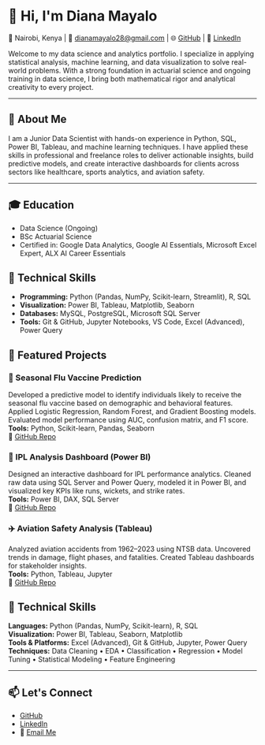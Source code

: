 # 👋 Hi, I'm Diana Mayalo

📍 Nairobi, Kenya | 📧 dianamayalo28@gmail.com | 🌐 [GitHub](https://github.com/DianaMayalo) | 💼 [LinkedIn](https://www.linkedin.com/in/dianamayalo22/)

Welcome to my data science and analytics portfolio. I specialize in applying statistical analysis, machine learning, and data visualization to solve real-world problems. With a strong foundation in actuarial science and ongoing training in data science, I bring both mathematical rigor and analytical creativity to every project.

---

## 💼 About Me

I am a Junior Data Scientist with hands-on experience in Python, SQL, Power BI, Tableau, and machine learning techniques. I have applied these skills in professional and freelance roles to deliver actionable insights, build predictive models, and create interactive dashboards for clients across sectors like healthcare, sports analytics, and aviation safety.

---


## 🎓 Education
- Data Science (Ongoing)
- BSc Actuarial Science
- Certified in: Google Data Analytics, Google AI Essentials, Microsoft Excel Expert, ALX AI Career Essentials 

## 🔧 Technical Skills
- **Programming:** Python (Pandas, NumPy, Scikit-learn, Streamlit), R, SQL
- **Visualization:** Power BI, Tableau, Matplotlib, Seaborn
- **Databases:** MySQL, PostgreSQL, Microsoft SQL Server
- **Tools:** Git & GitHub, Jupyter Notebooks, VS Code, Excel (Advanced), Power Query

## 📂 Featured Projects

### 💉 Seasonal Flu Vaccine Prediction
Developed a predictive model to identify individuals likely to receive the seasonal flu vaccine based on demographic and behavioral features. Applied Logistic Regression, Random Forest, and Gradient Boosting models. Evaluated model performance using AUC, confusion matrix, and F1 score.  
**Tools:** Python, Scikit-learn, Pandas, Seaborn  
🔗 [GitHub Repo](https://github.com/DianaMayalo/Seasonal-Flu-Vaccine-Prediction)

### 🏏 IPL Analysis Dashboard (Power BI)
Designed an interactive dashboard for IPL performance analytics. Cleaned raw data using SQL Server and Power Query, modeled it in Power BI, and visualized key KPIs like runs, wickets, and strike rates.  
**Tools:** Power BI, DAX, SQL Server  
🔗 [GitHub Repo](https://github.com/DianaMayalo/IPL-Analysis-using-Power-BI)

### ✈️ Aviation Safety Analysis (Tableau)
Analyzed aviation accidents from 1962–2023 using NTSB data. Uncovered trends in damage, flight phases, and fatalities. Created Tableau dashboards for stakeholder insights.  
**Tools:** Python, Tableau, Jupyter  
🔗 [GitHub Repo](https://github.com/DianaMayalo/Aviation-Safety-Analysis)



## 🔧 Technical Skills

**Languages:** Python (Pandas, NumPy, Scikit-learn), R, SQL  
**Visualization:** Power BI, Tableau, Seaborn, Matplotlib  
**Tools & Platforms:** Excel (Advanced), Git & GitHub, Jupyter, Power Query  
**Techniques:** Data Cleaning • EDA • Classification • Regression • Model Tuning • Statistical Modeling • Feature Engineering  

---

## 📫 Let's Connect
- [GitHub](https://github.com/DianaMayalo)  
- [LinkedIn](https://www.linkedin.com/in/dianamayalo22/)  
- 📧 [Email Me](mailto:dianamayalo28@gmail.com)
